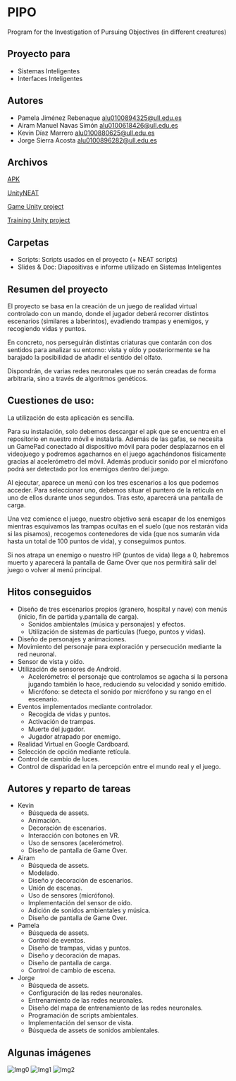 # PIPO
Program for the Investigation of Pursuing Objectives (in different creatures)

## Proyecto para
* Sistemas Inteligentes
* Interfaces Inteligentes

## Autores
* Pamela Jiménez Rebenaque alu0100894325@ull.edu.es
* Airam Manuel Navas Simón alu0100618426@ull.edu.es
* Kevin Díaz Marrero       alu0100880625@ull.edu.es
* Jorge Sierra Acosta      alu0100896282@ull.edu.es

## Archivos
[APK](https://drive.google.com/open?id=17g7tYbH74dhN2F856hqu6T8tr_TGyBYk)

[UnityNEAT](https://github.com/lordjesus/UnityNEAT)

[Game Unity project](https://drive.google.com/open?id=14U_4lWqVm_CRe3-H6riQn8gs2PSN_TZT)

[Training Unity project](https://drive.google.com/open?id=1qarURAvm1PKqzQ4ALgHL78Q3IwuzzoCy)

## Carpetas
* Scripts: Scripts usados en el proyecto (+ NEAT scripts)
* Slides & Doc: Diapositivas e informe utilizado en Sistemas Inteligentes

## Resumen del proyecto
El proyecto se basa en la creación de un juego de realidad virtual controlado con un mando, donde el jugador deberá recorrer distintos escenarios (similares a laberintos), evadiendo trampas y enemigos, y recogiendo vidas y puntos.

En concreto, nos perseguirán distintas criaturas que contarán con dos sentidos para analizar su entorno: vista y oído y posteriormente se ha barajado la posibilidad de añadir el sentido del olfato.

Dispondrán, de varias redes neuronales que no serán creadas de forma arbitraria, sino a través de algoritmos genéticos.

## Cuestiones de uso:

La utilización de esta aplicación es sencilla.

Para su instalación, solo debemos descargar el apk que se encuentra en el repositorio en nuestro móvil e instalarla. Además de las gafas, se necesita un GamePad conectado al dispositivo móvil para poder desplazarnos en el videojuego y podremos agacharnos en el juego agachándonos físicamente gracias al acelerómetro del móvil. Además producir sonido por el micrófono podrá ser detectado por los enemigos dentro del juego.

Al ejecutar, aparece un menú con los tres escenarios a los que podemos acceder. Para seleccionar uno, debemos situar el puntero de la retícula en uno de ellos durante unos segundos. Tras esto, aparecerá una pantalla de carga.

Una vez comience el juego, nuestro objetivo será escapar de los enemigos mientras esquivamos las trampas ocultas en el suelo (que nos restarán vida si las pisamos), recogemos contenedores de vida (que nos sumarán vida hasta un total de 100 puntos de vida), y conseguimos puntos.

Si nos atrapa un enemigo o nuestro HP (puntos de vida) llega a 0, habremos muerto y aparecerá la pantalla de Game Over que nos permitirá salir del juego o volver al menú principal.

## Hitos conseguidos
* Diseño de tres escenarios  propios (granero, hospital y nave) con menús (inicio, fin de partida y.pantalla de carga).
  * Sonidos ambientales (música y personajes) y efectos.
  * Utilización de sistemas de partículas (fuego, puntos y vidas).
* Diseño de personajes y animaciones.
* Movimiento del personaje para exploración y persecución mediante la red neuronal.
* Sensor de vista y oído.
* Utilización de sensores de Android.
  * Acelerómetro: el personaje que controlamos se agacha si la persona jugando también lo hace, reduciendo su velocidad y sonido emitido.
  * Micrófono: se detecta el sonido por micrófono y su rango en el escenario.
* Eventos implementados mediante controlador.
  * Recogida de vidas y puntos.
  * Activación de trampas.
  * Muerte del jugador.
  * Jugador atrapado por enemigo.
* Realidad Virtual en Google Cardboard.
* Selección de opción mediante retícula.
* Control de cambio de luces.
* Control de disparidad en la percepción entre el mundo real y el juego.

## Autores y reparto de tareas

* Kevin
  * Búsqueda de assets.
  * Animación.
  * Decoración de escenarios.
  * Interacción con botones en VR.
  * Uso de sensores (acelerómetro).
  * Diseño de pantalla de Game Over.
* Airam
  * Búsqueda de assets.
  * Modelado.
  * Diseño y decoración de escenarios.
  * Unión de escenas.
  * Uso de sensores (micrófono).
  * Implementación del sensor de oído.
  * Adición de sonidos ambientales y música.
  * Diseño de pantalla de Game Over.
* Pamela
  * Búsqueda de assets.
  * Control de eventos.
  * Diseño de trampas, vidas y puntos.
  * Diseño y decoración de mapas.
  * Diseño de pantalla de carga.
  * Control de cambio de escena.
* Jorge
  * Búsqueda de assets.
  * Configuración de las redes neuronales.
  * Entrenamiento de las redes neuronales.
  * Diseño del mapa de entrenamiento de las redes neuronales.
  * Programación de scripts ambientales.
  * Implementación del sensor de vista.
  * Búsqueda de assets de sonidos ambientales.

## Algunas imágenes
![Img0](https://rawgit.com/Ediolot/pipo/master/Images/img0.png)
![Img1](https://rawgit.com/Ediolot/pipo/master/Images/img1.png)
![Img2](https://rawgit.com/Ediolot/pipo/master/Images/img2.png)
